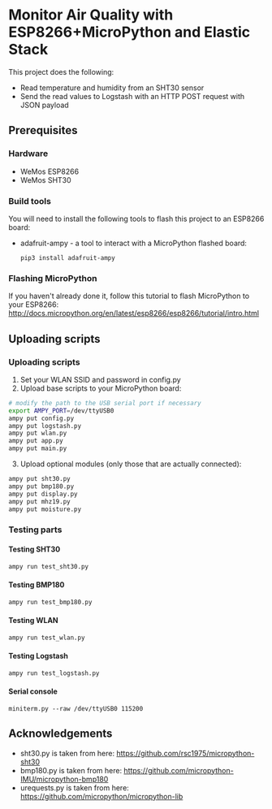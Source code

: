 # Monitor Air Quality with ESP8266+MicroPython and Elastic Stack

This project does the following:
* Read temperature and humidity from an SHT30 sensor
* Send the read values to Logstash with an HTTP POST request with JSON payload

## Prerequisites

### Hardware

* WeMos ESP8266
* WeMos SHT30

### Build tools

You will need to install the following tools to flash this project to an ESP8266 board:

* adafruit-ampy - a tool to interact with a MicroPython flashed board:
    ```
    pip3 install adafruit-ampy
    ```

### Flashing MicroPython

If you haven't already done it,
follow this tutorial to flash MicroPython to your ESP8266: 
http://docs.micropython.org/en/latest/esp8266/esp8266/tutorial/intro.html

## Uploading scripts

### Uploading scripts

1. Set your WLAN SSID and password in config.py
2. Upload base scripts to your MicroPython board:

```bash
# modify the path to the USB serial port if necessary
export AMPY_PORT=/dev/ttyUSB0
ampy put config.py
ampy put logstash.py
ampy put wlan.py
ampy put app.py
ampy put main.py
```

3. Upload optional modules (only those that are actually connected):

```bash
ampy put sht30.py
ampy put bmp180.py
ampy put display.py
ampy put mhz19.py
ampy put moisture.py
```

### Testing parts

#### Testing SHT30

```bash
ampy run test_sht30.py
```

#### Testing BMP180

```bash
ampy run test_bmp180.py
```

#### Testing WLAN

```bash
ampy run test_wlan.py
```

#### Testing Logstash

```bash
ampy run test_logstash.py
```

#### Serial console

```
miniterm.py --raw /dev/ttyUSB0 115200
```

## Acknowledgements

* sht30.py is taken from here: https://github.com/rsc1975/micropython-sht30
* bmp180.py is taken from here: https://github.com/micropython-IMU/micropython-bmp180
* urequests.py is taken from here: https://github.com/micropython/micropython-lib
